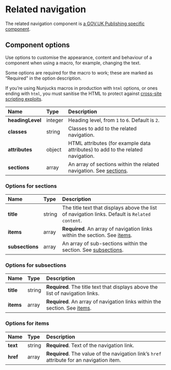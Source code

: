 # Related navigation

The related navigation component is [a GOV.UK Publishing specific component](https://components.publishing.service.gov.uk/component-guide/related_navigation).

## Component options

Use options to customise the appearance, content and behaviour of a component when using a macro, for example, changing the text.

Some options are required for the macro to work; these are marked as “Required” in the option description.

If you’re using Nunjucks macros in production with `html` options, or ones ending with `html`, you must sanitise the HTML to protect against [cross-site scripting exploits](https://developer.mozilla.org/en-US/docs/Glossary/Cross-site_scripting).

| Name | Type | Description |
| :--- | :--- | :---------- |
| **headingLevel** | integer | Heading level, from `1` to `6`. Default is `2`. |
| **classes** | string | Classes to add to the related navigation. |
| **attributes** | object | HTML attributes (for example data attributes) to add to the related navigation. |
| **sections** | array | An array of sections within the related navigation. See [sections](#options-for-sections). |

### Options for sections

| Name | Type | Description |
| :--- | :--- | :---------- |
| **title** | string | The title text that displays above the list of navigation links. Default is `Related content`. |
| **items** | array | **Required**. An array of navigation links within the section. See [items](#options-for-items). |
| **subsections** | array | An array of sub-sections within the section. See [subsections](#options-for-subsections). |

### Options for subsections

| Name | Type | Description |
| :--- | :--- | :---------- |
| **title** | string | **Required**. The title text that displays above the list of navigation links. |
| **items** | array | **Required**. An array of navigation links within the section. See [items](#options-for-items). |

### Options for items

| Name | Type | Description |
| :--- | :--- | :---------- |
| **text** | string | **Required**. Text of the navigation link. |
| **href** | array | **Required**. The value of the navigation link’s `href` attribute for an navigation item. |
